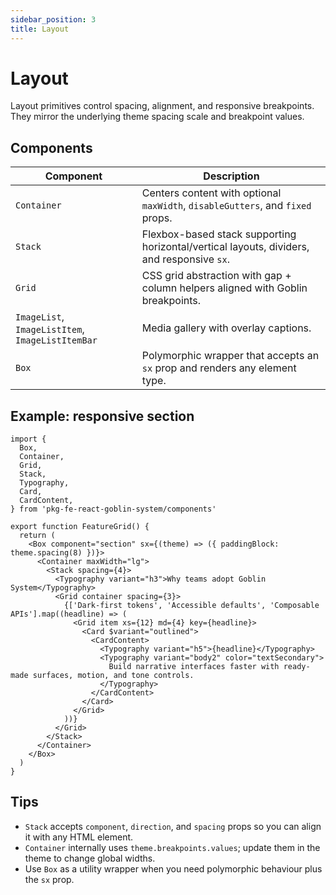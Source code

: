 ```yaml
---
sidebar_position: 3
title: Layout
---
```


# Layout

Layout primitives control spacing, alignment, and responsive breakpoints.  
They mirror the underlying theme spacing scale and breakpoint values.

## Components

| Component | Description |
| --- | --- |
| `Container` | Centers content with optional `maxWidth`, `disableGutters`, and `fixed` props. |
| `Stack` | Flexbox-based stack supporting horizontal/vertical layouts, dividers, and responsive `sx`. |
| `Grid` | CSS grid abstraction with gap + column helpers aligned with Goblin breakpoints. |
| `ImageList`, `ImageListItem`, `ImageListItemBar` | Media gallery with overlay captions. |
| `Box` | Polymorphic wrapper that accepts an `sx` prop and renders any element type. |

## Example: responsive section

```tsx
import {
  Box,
  Container,
  Grid,
  Stack,
  Typography,
  Card,
  CardContent,
} from 'pkg-fe-react-goblin-system/components'

export function FeatureGrid() {
  return (
    <Box component="section" sx={(theme) => ({ paddingBlock: theme.spacing(8) })}>
      <Container maxWidth="lg">
        <Stack spacing={4}>
          <Typography variant="h3">Why teams adopt Goblin System</Typography>
          <Grid container spacing={3}>
            {['Dark-first tokens', 'Accessible defaults', 'Composable APIs'].map((headline) => (
              <Grid item xs={12} md={4} key={headline}>
                <Card $variant="outlined">
                  <CardContent>
                    <Typography variant="h5">{headline}</Typography>
                    <Typography variant="body2" color="textSecondary">
                      Build narrative interfaces faster with ready-made surfaces, motion, and tone controls.
                    </Typography>
                  </CardContent>
                </Card>
              </Grid>
            ))}
          </Grid>
        </Stack>
      </Container>
    </Box>
  )
}
```

## Tips

- `Stack` accepts `component`, `direction`, and `spacing` props so you can align it with any HTML element.
- `Container` internally uses `theme.breakpoints.values`; update them in the theme to change global widths.
- Use `Box` as a utility wrapper when you need polymorphic behaviour plus the `sx` prop.
